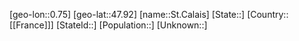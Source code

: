 ﻿---
location: [47.92,0.75]
mapzoom: [7,12] 
mapmarker: city 
type: City
tags:
- geo/City


SpocWebEntityId: 34445
isDeleted: false
confidential: public

---
[geo-lon::0.75]
[geo-lat::47.92]
[name::St.Calais]
[State::]
[Country::[[France]]]
[StateId::]
[Population::]
[Unknown::]

